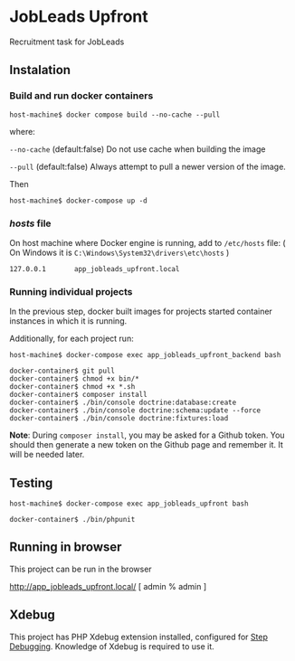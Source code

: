 # JobLeads Upfront

Recruitment task for JobLeads

## Instalation

### Build and run docker containers

```cli
host-machine$ docker compose build --no-cache --pull
```

where:

`--no-cache` (default:false) Do not use cache when building the image

`--pull` (default:false) Always attempt to pull a newer version of the image.

Then

```cli
host-machine$ docker-compose up -d
```

### *hosts* file

On host machine where Docker engine is running, add to `/etc/hosts` file:
( On Windows it is `C:\Windows\System32\drivers\etc\hosts` )

```
127.0.0.1       app_jobleads_upfront.local
```

### Running individual projects

In the previous step, docker built images for projects started container instances in which it is running.

Additionally, for each project run:

```cli
host-machine$ docker-compose exec app_jobleads_upfront_backend bash

docker-container$ git pull 
docker-container$ chmod +x bin/*
docker-container$ chmod +x *.sh
docker-container$ composer install
docker-container$ ./bin/console doctrine:database:create
docker-container$ ./bin/console doctrine:schema:update --force
docker-container$ ./bin/console doctrine:fixtures:load
```

**Note**: During `composer install`, you may be asked for a Github token. You should then generate a new token on the
Github page and remember it. It will be needed later.

## Testing

```
host-machine$ docker-compose exec app_jobleads_upfront bash

docker-container$ ./bin/phpunit
```

## Running in browser

This project can be run in the browser

http://app_jobleads_upfront.local/ [ admin % admin ]

## Xdebug

This project has PHP Xdebug extension installed, configured for [Step Debugging](https://xdebug.org/docs/step_debug).
Knowledge of Xdebug is required to use it.

